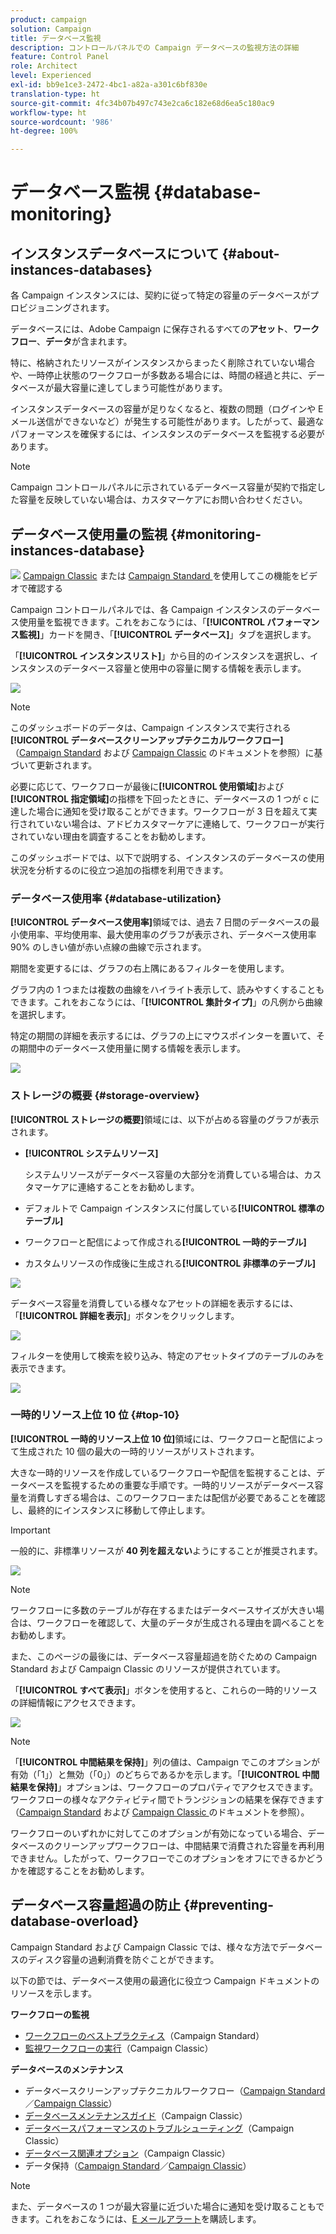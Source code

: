 ```yaml
---
product: campaign
solution: Campaign
title: データベース監視
description: コントロールパネルでの Campaign データベースの監視方法の詳細
feature: Control Panel
role: Architect
level: Experienced
exl-id: bb9e1ce3-2472-4bc1-a82a-a301c6bf830e
translation-type: ht
source-git-commit: 4fc34b07b497c743e2ca6c182e68d6ea5c180ac9
workflow-type: ht
source-wordcount: '986'
ht-degree: 100%

---
```


# データベース監視 {#database-monitoring}

## インスタンスデータベースについて {#about-instances-databases}

各 Campaign インスタンスには、契約に従って特定の容量のデータベースがプロビジョニングされます。

データベースには、Adobe Campaign に保存されるすべての&#x200B;**アセット**、**ワークフロー**、**データ**&#x200B;が含まれます。

特に、格納されたリソースがインスタンスからまったく削除されていない場合や、一時停止状態のワークフローが多数ある場合には、時間の経過と共に、データベースが最大容量に達してしまう可能性があります。

インスタンスデータベースの容量が足りなくなると、複数の問題（ログインや E メール送信ができないなど）が発生する可能性があります。したがって、最適なパフォーマンスを確保するには、インスタンスのデータベースを監視する必要があります。

>[!NOTE]
>
>Campaign コントロールパネルに示されているデータベース容量が契約で指定した容量を反映していない場合は、カスタマーケアにお問い合わせください。

## データベース使用量の監視 {#monitoring-instances-database}

![](assets/do-not-localize/how-to-video.png) [Campaign Classic](https://experienceleague.adobe.com/docs/campaign-classic-learn/control-panel/performance-monitoring/monitoring-databases.html?lang=ja#performance-monitoring) または [Campaign Standard ](https://experienceleague.adobe.com/docs/campaign-standard-learn/control-panel/performance-monitoring/monitoring-databases.html?lang=ja#performance-monitoring) を使用してこの機能をビデオで確認する

Campaign コントロールパネルでは、各 Campaign インスタンスのデータベース使用量を監視できます。これをおこなうには、「**[!UICONTROL パフォーマンス監視]**」カードを開き、「**[!UICONTROL データベース]**」タブを選択します。

「**[!UICONTROL インスタンスリスト]**」から目的のインスタンスを選択し、インスタンスのデータベース容量と使用中の容量に関する情報を表示します。

![](assets/databases_dashboard.png)

>[!NOTE]
>
>このダッシュボードのデータは、Campaign インスタンスで実行される&#x200B;**[!UICONTROL データベースクリーンアップテクニカルワークフロー]**（[Campaign Standard](https://docs.adobe.com/help/ja-JP/campaign-standard/using/administrating/application-settings/technical-workflows.html#list-of-technical-workflows) および [Campaign Classic](https://docs.adobe.com/help/ja-JP/campaign-classic/using/monitoring-campaign-classic/data-processing/database-cleanup-workflow.html) のドキュメントを参照）に基づいて更新されます。
>
>必要に応じて、ワークフローが最後に&#x200B;**[!UICONTROL 使用領域]**&#x200B;および&#x200B;**[!UICONTROL 指定領域]**&#x200B;の指標を下回ったときに、データベースの 1 つが c に達した場合に通知を受け取ることができます。ワークフローが 3 日を超えて実行されていない場合は、アドビカスタマーケアに連絡して、ワークフローが実行されていない理由を調査することをお勧めします。

このダッシュボードでは、以下で説明する、インスタンスのデータベースの使用状況を分析するのに役立つ追加の指標を利用できます。

### データベース使用率 {#database-utilization}

**[!UICONTROL データベース使用率]**&#x200B;領域では、過去 7 日間のデータベースの最小使用率、平均使用率、最大使用率のグラフが表示され、データベース使用率 90% のしきい値が赤い点線の曲線で示されます。

期間を変更するには、グラフの右上隅にあるフィルターを使用します。

グラフ内の 1 つまたは複数の曲線をハイライト表示して、読みやすくすることもできます。これをおこなうには、「**[!UICONTROL 集計タイプ]**」の凡例から曲線を選択します。

特定の期間の詳細を表示するには、グラフの上にマウスポインターを置いて、その期間中のデータベース使用量に関する情報を表示します。

![](assets/databases_dashboard_detail.png)

### ストレージの概要 {#storage-overview}

**[!UICONTROL ストレージの概要]**&#x200B;領域には、以下が占める容量のグラフが表示されます。

* **[!UICONTROL システムリソース]**

   システムリソースがデータベース容量の大部分を消費している場合は、カスタマーケアに連絡することをお勧めします。

* デフォルトで Campaign インスタンスに付属している&#x200B;**[!UICONTROL 標準のテーブル]**
* ワークフローと配信によって作成される&#x200B;**[!UICONTROL 一時的テーブル]**
* カスタムリソースの作成後に生成される&#x200B;**[!UICONTROL 非標準のテーブル]**

![](assets/database-storage-overview.png)

データベース容量を消費している様々なアセットの詳細を表示するには、「**[!UICONTROL 詳細を表示]**」ボタンをクリックします。

![](assets/database-storage-details.png)

フィルターを使用して検索を絞り込み、特定のアセットタイプのテーブルのみを表示できます。

![](assets/database-storage-overview-filter.png)

### 一時的リソース上位 10 位 {#top-10}

**[!UICONTROL 一時的リソース上位 10 位]**&#x200B;領域には、ワークフローと配信によって生成された 10 個の最大の一時的リソースがリストされます。

大きな一時的リソースを作成しているワークフローや配信を監視することは、データベースを監視するための重要な手順です。一時的リソースがデータベース容量を消費しすぎる場合は、このワークフローまたは配信が必要であることを確認し、最終的にインスタンスに移動して停止します。

>[!IMPORTANT]
>
>一般的に、非標準リソースが **40 列を超えない**&#x200B;ようにすることが推奨されます。

![](assets/database-top10.png)

>[!NOTE]
>
>ワークフローに多数のテーブルが存在するまたはデータベースサイズが大きい場合は、ワークフローを確認して、大量のデータが生成される理由を調べることをお勧めします。
>
>また、このページの最後には、データベース容量超過を防ぐための Campaign Standard および Campaign Classic のリソースが提供されています。

「**[!UICONTROL すべて表示]**」ボタンを使用すると、これらの一時的リソースの詳細情報にアクセスできます。

![](assets/database-top10-view.png)

>[!NOTE]
>
>「**[!UICONTROL 中間結果を保持]**」列の値は、Campaign でこのオプションが有効（「1」）と無効（「0」）のどちらであるかを示します。「**[!UICONTROL 中間結果を保持]**」オプションは、ワークフローのプロパティでアクセスできます。ワークフローの様々なアクティビティ間でトランジションの結果を保存できます（[Campaign Standard](https://https://docs.adobe.com/content/help/ja-JP/campaign-standard/using/managing-processes-and-data/executing-a-workflow/managing-execution-options.translate.html) および [Campaign Classic ](https://docs.adobe.com/content/help/ja-JP/campaign-classic/using/automating-with-workflows/general-operation/workflow-best-practices.html#logs)のドキュメントを参照）。
>
>ワークフローのいずれかに対してこのオプションが有効になっている場合、データベースのクリーンアップワークフローは、中間結果で消費された容量を再利用できません。したがって、ワークフローでこのオプションをオフにできるかどうかを確認することをお勧めします。

## データベース容量超過の防止 {#preventing-database-overload}

Campaign Standard および Campaign Classic では、様々な方法でデータベースのディスク容量の過剰消費を防ぐことができます。

以下の節では、データベース使用の最適化に役立つ Campaign ドキュメントのリソースを示します。

**ワークフローの監視**

* [ワークフローのベストプラクティス](https://docs.adobe.com/content/help/ja-JP/campaign-standard/using/managing-processes-and-data/workflow-general-operation/best-practices-workflows.html)（Campaign Standard）
* [監視ワークフローの実行](https://docs.adobe.com/help/ja-JP/campaign-classic/using/automating-with-workflows/monitoring-workflows/monitoring-workflow-execution.html)（Campaign Classic）

**データベースのメンテナンス**

* データベースクリーンアップテクニカルワークフロー（[Campaign Standard](https://docs.adobe.com/help/ja-JP/campaign-standard/using/administrating/application-settings/technical-workflows.html#list-of-technical-workflows)／[Campaign Classic](https://docs.adobe.com/help/ja-JP/campaign-classic/using/monitoring-campaign-classic/data-processing/database-cleanup-workflow.html)）
* [データベースメンテナンスガイド](https://docs.adobe.com/content/help/ja-JP/campaign-classic/using/monitoring-campaign-classic/database-maintenance/recommendations.html)（Campaign Classic）
* [データベースパフォーマンスのトラブルシューティング](https://experienceleague.adobe.com/docs/campaign-classic/using/monitoring-campaign-classic/troubleshooting-toc/database-issues-toc/database-performances.html?lang=ja)（Campaign Classic）
* [データベース関連オプション](https://docs.adobe.com/help/ja-JP/campaign-classic/using/installing-campaign-classic/appendices/configuring-campaign-options.html#database)（Campaign Classic）
* データ保持（[Campaign Standard](https://docs.adobe.com/help/ja-JP/campaign-standard/using/administrating/application-settings/data-retention.translate.html)／[Campaign Classic](https://docs.adobe.com/help/ja-JP/campaign-classic/using/configuring-campaign-classic/data-model/data-model-best-practices.translate.html#data-retention)）

>[!NOTE]
>
>また、データベースの 1 つが最大容量に近づいた場合に通知を受け取ることもできます。これをおこなうには、[E メールアラート](../../performance-monitoring/using/email-alerting.md)を購読します。
